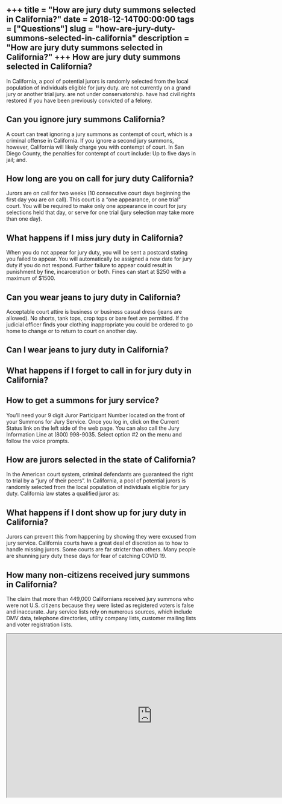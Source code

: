 +++
title = "How are jury duty summons selected in California?"
date = 2018-12-14T00:00:00
tags = ["Questions"]
slug = "how-are-jury-duty-summons-selected-in-california"
description = "How are jury duty summons selected in California?"
+++
How are jury duty summons selected in California?
-------------------------------------------------

In California, a pool of potential jurors is randomly selected from the local population of individuals eligible for jury duty. are not currently on a grand jury or another trial jury. are not under conservatorship. have had civil rights restored if you have been previously convicted of a felony.

Can you ignore jury summons California?
---------------------------------------

A court can treat ignoring a jury summons as contempt of court, which is a criminal offense in California. If you ignore a second jury summons, however, California will likely charge you with contempt of court. In San Diego County, the penalties for contempt of court include: Up to five days in jail; and.

How long are you on call for jury duty California?
--------------------------------------------------

Jurors are on call for two weeks (10 consecutive court days beginning the first day you are on call). This court is a “one appearance, or one trial” court. You will be required to make only one appearance in court for jury selections held that day, or serve for one trial (jury selection may take more than one day).

What happens if I miss jury duty in California?
-----------------------------------------------

When you do not appear for jury duty, you will be sent a postcard stating you failed to appear. You will automatically be assigned a new date for jury duty if you do not respond. Further failure to appear could result in punishment by fine, incarceration or both. Fines can start at $250 with a maximum of $1500.

Can you wear jeans to jury duty in California?
----------------------------------------------

Acceptable court attire is business or business casual dress (jeans are allowed). No shorts, tank tops, crop tops or bare feet are permitted. If the judicial officer finds your clothing inappropriate you could be ordered to go home to change or to return to court on another day.

Can I wear jeans to jury duty in California?
--------------------------------------------

What happens if I forget to call in for jury duty in California?
----------------------------------------------------------------

How to get a summons for jury service?
--------------------------------------

You’ll need your 9 digit Juror Participant Number located on the front of your Summons for Jury Service. Once you log in, click on the Current Status link on the left side of the web page. You can also call the Jury Information Line at (800) 998-9035. Select option #2 on the menu and follow the voice prompts.

How are jurors selected in the state of California?
---------------------------------------------------

In the American court system, criminal defendants are guaranteed the right to trial by a “jury of their peers”. In California, a pool of potential jurors is randomly selected from the local population of individuals eligible for jury duty. California law states a qualified juror as:

What happens if I dont show up for jury duty in California?
-----------------------------------------------------------

Jurors can prevent this from happening by showing they were excused from jury service. California courts have a great deal of discretion as to how to handle missing jurors. Some courts are far stricter than others. Many people are shunning jury duty these days for fear of catching COVID 19.

How many non-citizens received jury summons in California?
----------------------------------------------------------

The claim that more than 449,000 Californians received jury summons who were not U.S. citizens because they were listed as registered voters is false and inaccurate. Jury service lists rely on numerous sources, which include DMV data, telephone directories, utility company lists, customer mailing lists and voter registration lists.

<iframe allow="accelerometer; autoplay; clipboard-write; encrypted-media; gyroscope; picture-in-picture" allowfullscreen="" class="__youtube_prefs__  epyt-is-override  no-lazyload" data-no-lazy="1" data-origheight="433" data-origwidth="770" data-skipgform_ajax_framebjll="" height="433" id="_ytid_85034" loading="lazy" src="https://www.youtube.com/embed/pdfJMXNY-h0?enablejsapi=1&autoplay=0&cc_load_policy=0&cc_lang_pref=&iv_load_policy=1&loop=0&modestbranding=0&rel=1&fs=1&playsinline=0&autohide=2&theme=dark&color=red&controls=1&" title="YouTube player" width="770"></iframe>